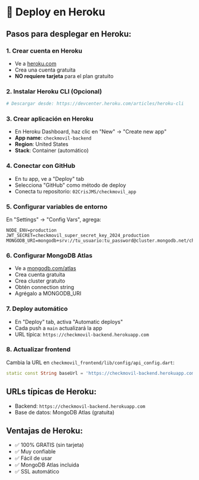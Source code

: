 # 🚀 Deploy en Heroku

## Pasos para desplegar en Heroku:

### 1. Crear cuenta en Heroku
- Ve a [heroku.com](https://heroku.com)
- Crea una cuenta gratuita
- **NO requiere tarjeta** para el plan gratuito

### 2. Instalar Heroku CLI (Opcional)
```bash
# Descargar desde: https://devcenter.heroku.com/articles/heroku-cli
```

### 3. Crear aplicación en Heroku
- En Heroku Dashboard, haz clic en "New" → "Create new app"
- **App name**: `checkmovil-backend`
- **Region**: United States
- **Stack**: Container (automático)

### 4. Conectar con GitHub
- En tu app, ve a "Deploy" tab
- Selecciona "GitHub" como método de deploy
- Conecta tu repositorio: `02CrisJMS/checkmovil_app`

### 5. Configurar variables de entorno
En "Settings" → "Config Vars", agrega:

```
NODE_ENV=production
JWT_SECRET=checkmovil_super_secret_key_2024_production
MONGODB_URI=mongodb+srv://tu_usuario:tu_password@cluster.mongodb.net/checkmovil_db
```

### 6. Configurar MongoDB Atlas
- Ve a [mongodb.com/atlas](https://mongodb.com/atlas)
- Crea cuenta gratuita
- Crea cluster gratuito
- Obtén connection string
- Agrégalo a MONGODB_URI

### 7. Deploy automático
- En "Deploy" tab, activa "Automatic deploys"
- Cada push a `main` actualizará la app
- URL típica: `https://checkmovil-backend.herokuapp.com`

### 8. Actualizar frontend
Cambia la URL en `checkmovil_frontend/lib/config/api_config.dart`:

```dart
static const String baseUrl = 'https://checkmovil-backend.herokuapp.com/api';
```

## URLs típicas de Heroku:
- Backend: `https://checkmovil-backend.herokuapp.com`
- Base de datos: MongoDB Atlas (gratuita)

## Ventajas de Heroku:
- ✅ 100% GRATIS (sin tarjeta)
- ✅ Muy confiable
- ✅ Fácil de usar
- ✅ MongoDB Atlas incluida
- ✅ SSL automático 
